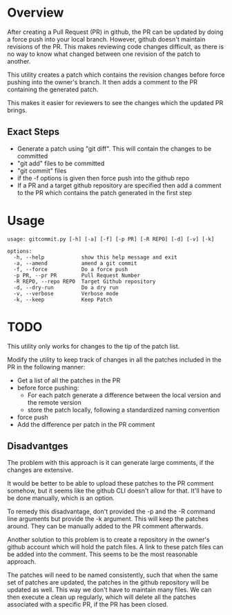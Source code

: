 # Overview
After creating a Pull Request (PR) in github, the PR can be updated by doing a force push into your local branch. However, github doesn't maintain revisions of the PR. This makes reviewing code changes difficult, as there is no way to know what changed between one revision of the patch to another.

This utility creates a patch which contains the revision changes before force pushing into the owner's branch. It then adds a comment to the PR containing the generated patch.

This makes it easier for reviewers to see the changes which the updated PR brings.

## Exact Steps
- Generate a patch using "git diff". This will contain the changes to be committed
- "git add" files to be committed
- "git commit" files
- if the -f options is given then force push into the github repo
- If a PR and a target github repository are specified then add a comment to the PR which contains the patch generated in the first step 

# Usage
```
usage: gitcommit.py [-h] [-a] [-f] [-p PR] [-R REPO] [-d] [-v] [-k]

options:
  -h, --help            show this help message and exit
  -a, --amend           amend a git commit
  -f, --force           Do a force push
  -p PR, --pr PR        Pull Request Number
  -R REPO, --repo REPO  Target Github repository
  -d, --dry-run         Do a dry run
  -v, --verbose         Verbose mode
  -k, --keep            Keep Patch
  ```


# TODO
This utility only works for changes to the tip of the patch list.

Modify the utility to keep track of changes in all the patches included in the PR in the following manner:

- Get a list of all the patches in the PR
- before force pushing:
    - For each patch generate a difference between the local version and the remote version
    - store the patch locally, following a standardized naming convention
- force push
- Add the difference per patch in the PR comment

## Disadvantges
The problem with this approach is it can generate large comments, if the changes are extensive.

It would be better to be able to upload these patches to the PR comment somehow, but it seems like the github CLI doesn't allow for that. It'll have to be done manually, which is an option.

To remedy this disadvantage, don't provided the -p and the -R command line arguments but provide the -k argument. This will keep the patches around. They can be manually added to the PR comment afterwards.

Another solution to this problem is to create a repository in the owner's github account which will hold the patch files. A link to these patch files can be added into the comment. This seems to be the most reasonable approach.

The patches will need to be named consistently, such that when the same set of patches are updated, the patches in the github repository will be updated as well. This way we don't have to maintain many files. We can then execute a clean up regularly, which will delete all the patches associated with a specific PR, if the PR has been closed.
